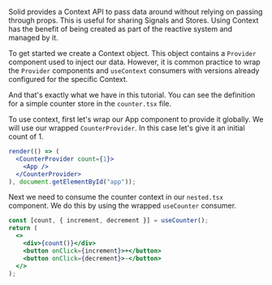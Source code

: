 Solid provides a Context API to pass data around without relying on passing through props. This is useful for sharing Signals and Stores. Using Context has the benefit of being created as part of the reactive system and managed by it.

To get started we create a Context object. This object contains a `Provider` component used to inject our data. However, it is common practice to wrap the `Provider` components and `useContext` consumers with versions already configured for the specific Context.

And that's exactly what we have in this tutorial. You can see the definition for a simple counter store in the `counter.tsx` file.

To use context, first let's wrap our App component to provide it globally. We will use our wrapped `CounterProvider`. In this case let's give it an initial count of 1.

```jsx
render(() => (
  <CounterProvider count={1}>
    <App />
  </CounterProvider>
), document.getElementById("app"));
```

Next we need to consume the counter context in our `nested.tsx` component. We do this by using the wrapped `useCounter` consumer.

```jsx
const [count, { increment, decrement }] = useCounter();
return (
  <>
    <div>{count()}</div>
    <button onClick={increment}>+</button>
    <button onClick={decrement}>-</button>
  </>
);
```